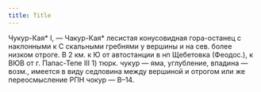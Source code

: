 ```yaml
---
title: Title
---
```


Чукур-Кая* I, — Чакур-Кая* лесистая конусовидная гора-останец с наклонными к С
скальными гребнями у вершины и на сев. более низком отроге. В 2 км. к Ю от
автостанции в нп Щебетовка (Феодос.), к ВЮВ от г. Папас-Тепе III 1) тюрк. чукур
— яма, углубление, впадина — возм., имеется в виду седловина между вершиной и
отрогом или же переосмысление РПН чокур — В–14.
